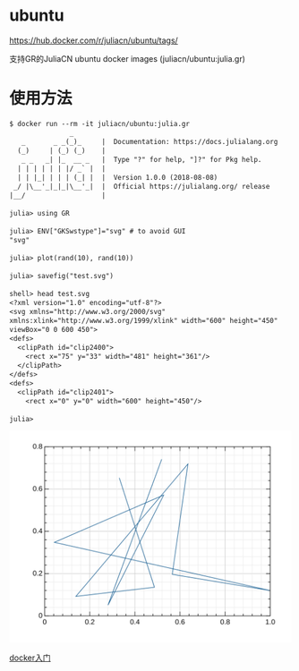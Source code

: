 # ubuntu

https://hub.docker.com/r/juliacn/ubuntu/tags/

支持GR的JuliaCN ubuntu docker images (juliacn/ubuntu:julia.gr)


# 使用方法

```
$ docker run --rm -it juliacn/ubuntu:julia.gr
               _
   _       _ _(_)_     |  Documentation: https://docs.julialang.org
  (_)     | (_) (_)    |
   _ _   _| |_  __ _   |  Type "?" for help, "]?" for Pkg help.
  | | | | | | |/ _` |  |
  | | |_| | | | (_| |  |  Version 1.0.0 (2018-08-08)
 _/ |\__'_|_|_|\__'_|  |  Official https://julialang.org/ release
|__/                   |

julia> using GR

julia> ENV["GKSwstype"]="svg" # to avoid GUI
"svg"

julia> plot(rand(10), rand(10))

julia> savefig("test.svg")

shell> head test.svg
<?xml version="1.0" encoding="utf-8"?>
<svg xmlns="http://www.w3.org/2000/svg" xmlns:xlink="http://www.w3.org/1999/xlink" width="600" height="450" viewBox="0 0 600 450">
<defs>
  <clipPath id="clip2400">
    <rect x="75" y="33" width="481" height="361"/>
  </clipPath>
</defs>
<defs>
  <clipPath id="clip2401">
    <rect x="0" y="0" width="600" height="450"/>

julia> 

```

![test.svg](test.svg)

[docker入门](https://docs.docker.com/get-started/)
